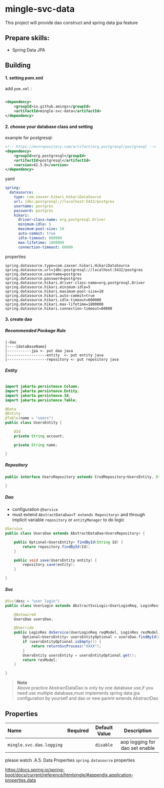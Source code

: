 # mingle-svc-data

This project will provide dao construct and spring data jpa feature

## Prepare skills:

* Spring Data JPA

## Building

#### 1. setting pom.xml

add `pom.xml` :

```xml

<dependency>
    <groupId>io.github.amings</groupId>
    <artifactId>mingle-svc-data</artifactId>
</dependency>
```

#### 2. choose your database class and setting

example for postgresql:

```xml
<!-- https://mvnrepository.com/artifact/org.postgresql/postgresql -->
<dependency>
    <groupId>org.postgresql</groupId>
    <artifactId>postgresql</artifactId>
    <version>42.5.0</version>
</dependency>
```

yaml

```yaml
spring:
  datasource:
    type: com.zaxxer.hikari.HikariDataSource
    url: jdbc:postgresql://localhost:5432/postgres
    username: postgres
    password: postgres
    hikari:
      driver-class-name: org.postgresql.Driver
      minimum-idle: 5
      maximum-pool-size: 10
      auto-commit: true
      idle-timeout: 600000
      max-lifetime: 1800000
      connection-timeout: 60000
```

properties

```properties
spring.datasource.type=com.zaxxer.hikari.HikariDataSource
spring.datasource.url=jdbc:postgresql://localhost:5432/postgres
spring.datasource.username=postgres
spring.datasource.password=postgres
spring.datasource.hikari.driver-class-name=org.postgresql.Driver
spring.datasource.hikari.minimum-idle=5
spring.datasource.hikari.maximum-pool-size=10
spring.datasource.hikari.auto-commit=true
spring.datasource.hikari.idle-timeout=600000
spring.datasource.hikari.max-lifetime=1800000
spring.datasource.hikari.connection-timeout=60000
```

#### 3. create dao

##### Recommended Package Rule

```text
|-dao
|----{dataBaseName} 
|-----------jpa <- put dao java
|------------------entity  <- put entity java
|------------------repository <- put repository java
```

##### Entity

```java

import jakarta.persistence.Column;
import jakarta.persistence.Entity;
import jakarta.persistence.Id;
import jakarta.persistence.Table;

@Data
@Entity
@Table(name = "users")
public class UsersEntity {

    @Id
    private String account;

    private String name;

}
```

##### Repository

```java
public interface UsersRepository extends CrudRepository<UsersEntity, String>{
    
}
```

##### Dao

- configuration `@Service`
- must extend `AbstractDataDao<T extends Repository>` and through implicit variable `repository`
  or `entityManager` to do logic

```java
@Service
public class UsersDao extends AbstractDataDao<UsersRepository> {

    public Optional<UsersEntity> findById(String Id) {
        return repository.findById(Id);
    }

    public void save(UsersEntity entity) {
        repository.save(entity);
    }

}
```

##### Svc

```java
@Svc(desc = "user login")
public class UserLogin extends AbstractSvcLogic<UserLoginReq, LoginRes> {

    @Autowired
    UsersDao usersDao;

    @Override
    public LoginRes doService(UserLoginReq reqModel, LoginRes resModel) {
        Optional<UsersEntity> usersEntityOptional = usersDao.findById(reqModel.getAccount());
        if (usersEntityOptional.isEmpty()) {
            return returnSvcProcess("XXXX");
        }
        UsersEntity usersEntity = usersEntityOptional.get();
        return resModel;
    }

}
```

> **Note** <br>
> Above practice AbstractDataDao is only by one database use,if you need use multiple database,must
> implements spring data jpa configuration by yourself and dao or new parent extends AbstractDao

## Properties

| Name                     | Required | Default Value |          Description           |
|:-------------------------|:--------:|:-------------:|:------------------------------:|
| `mingle.svc.dao.logging` |          |   `disable`   | aop logging for dao set enable |

please watch .A.5. Data Properties `spring.datasource` properties

https://docs.spring.io/spring-boot/docs/current/reference/htmlsingle/#appendix.application-properties.data

